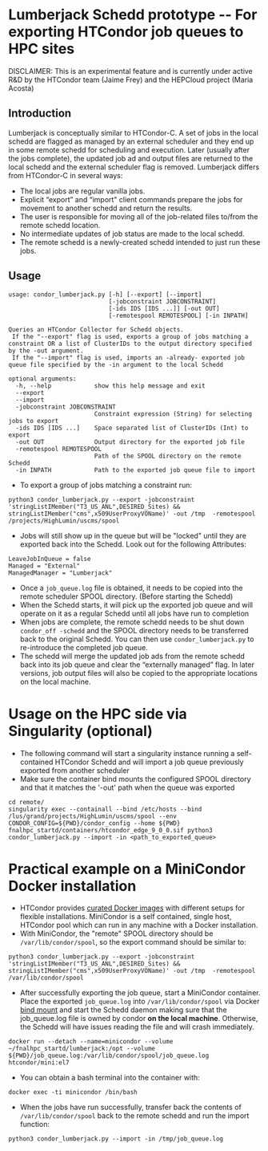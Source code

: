 # Lumberjack Schedd prototype -- For exporting HTCondor job queues to HPC sites

DISCLAIMER: This is an experimental feature and is currently under active R&D by the HTCondor team (Jaime Frey) and the HEPCloud project (Maria Acosta)

## Introduction
Lumberjack is conceptually similar to HTCondor-C. A set of jobs in the local schedd are flagged as managed by an external scheduler and they end up in some remote schedd for scheduling and execution. Later (usually after the jobs complete), the updated job ad and output files are returned to the local schedd and the external scheduler flag is removed.
Lumberjack differs from HTCondor-C in several ways:
* The local jobs are regular vanilla jobs.
* Explicit “export” and “import" client commands prepare the jobs for movement to another schedd and return the results.
* The user is responsible for moving all of the job-related files to/from the remote schedd location.
* No intermediate updates of job status are made to the local schedd.
* The remote schedd is a newly-created schedd intended to just run these jobs.

## Usage
```
usage: condor_lumberjack.py [-h] [--export] [--import]
                            [-jobconstraint JOBCONSTRAINT]
                            [-ids IDS [IDS ...]] [-out OUT]
                            [-remotespool REMOTESPOOL] [-in INPATH]

Queries an HTCondor Collector for Schedd objects.
 If the "--export" flag is used, exports a group of jobs matching a constraint OR a list of ClusterIDs to the output directory specified by the -out argument.
 If the "--import" flag is used, imports an -already- exported job queue file specified by the -in argument to the local Schedd

optional arguments:
  -h, --help            show this help message and exit
  --export
  --import
  -jobconstraint JOBCONSTRAINT
                        Constraint expression (String) for selecting jobs to export
  -ids IDS [IDS ...]    Space separated list of ClusterIDs (Int) to export
  -out OUT              Output directory for the exported job file
  -remotespool REMOTESPOOL
                        Path of the SPOOL directory on the remote Schedd
  -in INPATH            Path to the exported job queue file to import
``` 
* To export a group of jobs matching a constraint run:
```
python3 condor_lumberjack.py --export -jobconstraint 'stringListIMember("T3_US_ANL",DESIRED_Sites) && stringListIMember("cms",x509UserProxyVOName)' -out /tmp  -remotespool /projects/HighLumin/uscms/spool
```
* Jobs will still show up in the queue but will be "locked" until they are exported back into the Schedd. Look out for the following Attributes:
```
LeaveJobInQueue = false
Managed = "External"
ManagedManager = "Lumberjack"
````
* Once a `job_queue.log` file is obtained, it needs to be copied into the remote scheduler SPOOL directory. (Before starting the Schedd)
* When the Schedd starts, it will pick up the exported job queue and will operate on it as a regular Schedd until all jobs have run to completion
* When jobs are complete, the remote schedd needs to be shut down `condor_off -schedd` and the SPOOL directory needs to be transferred back to the original Schedd. You can then use `condor_lumberjack.py` to re-introduce the completed job queue. 
* The schedd will merge the updated job ads from the remote schedd back into its job queue and clear the “externally managed” flag. In later versions, job output files will also be copied to the appropriate locations on the local machine.

# Usage on the HPC side via Singularity (optional)
* The following command will start a singularity instance running a self-contained HTCondor Schedd and will import a job queue previously exported from another scheduler
* Make sure the container bind mounts the configured SPOOL directory and that it matches the '-out' path when the queue was exported
```
cd remote/
singularity exec --containall --bind /etc/hosts --bind /lus/grand/projects/HighLumin/uscms/spool --env CONDOR_CONFIG=${PWD}/condor_config --home ${PWD} fnalhpc_startd/containers/htcondor_edge_9_0_0.sif python3 condor_lumberjack.py --import -in <path_to_exported_queue>
```
# Practical example on a MiniCondor Docker installation
* HTCondor provides [curated Docker images](https://github.com/htcondor/htcondor/tree/master/build/docker/services) with different setups for flexible installations. MiniCondor is a self contained, single host, HTCondor pool which can run in any machine with a Docker installation.
* With MiniCondor, the "remote" SPOOL directory should be `/var/lib/condor/spool`, so the export command should be similar to:
```
python3 condor_lumberjack.py --export -jobconstraint 'stringListIMember("T3_US_ANL",DESIRED_Sites) && stringListIMember("cms",x509UserProxyVOName)' -out /tmp  -remotespool /var/lib/condor/spool
````
* After successfully exporting the job queue, start a MiniCondor container. Place the exported `job_queue.log` into `/var/lib/condor/spool` via Docker [bind mount](https://docs.docker.com/storage/bind-mounts/) and start the Schedd daemon making sure that the job_queue.log file is owned by condor **on the local machine**. Otherwise, the Schedd will have issues reading the file and will crash immediately.
```
docker run --detach --name=minicondor --volume ~/fnalhpc_startd/lumberjack:/opt --volume ${PWD}/job_queue.log:/var/lib/condor/spool/job_queue.log htcondor/mini:el7
```
* You can obtain a bash terminal into the container with:
```
docker exec -ti minicondor /bin/bash
```
* When the jobs have run successfully, transfer back the contents of `/var/lib/condor/spool` back to the remote schedd and run the import function:
```
python3 condor_lumberjack.py --import -in /tmp/job_queue.log
```
